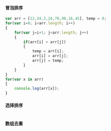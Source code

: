#### 冒泡排序

```javascript
var arr = [12,34,3,24,78,90,16,45], temp = 0;
for(var i=0; i<arr.length; i++)
{
    for(var j=i+1; j<arr.length; j++)
    {
        if(arr[i] > arr[j])
        {
            temp = arr[i];
            arr[i] = arr[j];
            arr[j] = temp;
        }
    }
}
for(var x in arr)
{
    console.log(arr[x]);
}
```

#### 选择排序

```javascript

```

#### 数组去重

```javascript

```
